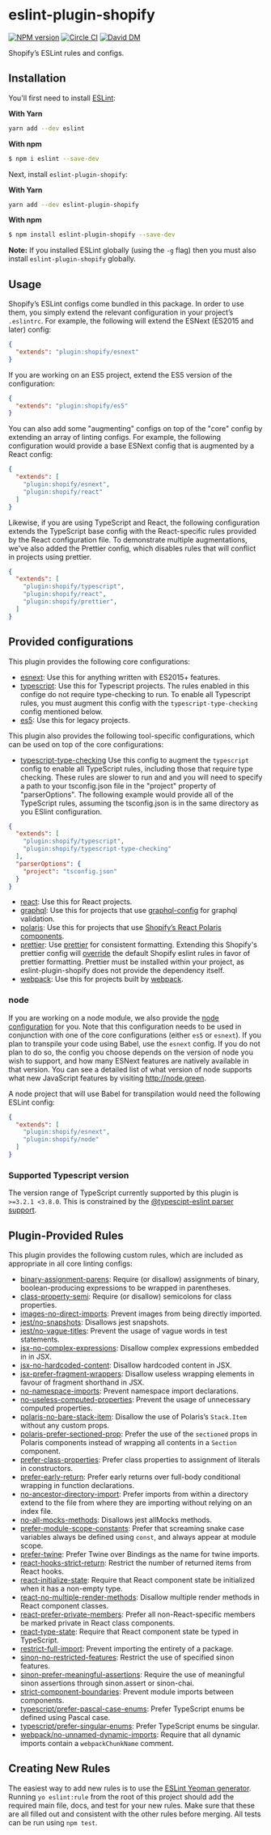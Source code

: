 # eslint-plugin-shopify

[![NPM version][npm-image]][npm-url]
[![Circle CI](https://circleci.com/gh/Shopify/eslint-plugin-shopify.svg?style=shield)](https://circleci.com/gh/Shopify/eslint-plugin-shopify)
[![David DM](https://david-dm.org/Shopify/eslint-plugin-shopify.svg)](https://david-dm.org/Shopify/eslint-plugin-shopify)

Shopify’s ESLint rules and configs.

## Installation

You'll first need to install [ESLint](http://eslint.org):

**With Yarn**

```bash
yarn add --dev eslint
```

**With npm**

```bash
$ npm i eslint --save-dev
```

Next, install `eslint-plugin-shopify`:

**With Yarn**
```bash
yarn add --dev eslint-plugin-shopify
```

**With npm**
```bash
$ npm install eslint-plugin-shopify --save-dev
```

**Note:** If you installed ESLint globally (using the `-g` flag) then you must also install `eslint-plugin-shopify` globally.

## Usage

Shopify’s ESLint configs come bundled in this package. In order to use them, you simply extend the relevant configuration in your project’s `.eslintrc`. For example, the following will extend the ESNext (ES2015 and later) config:

```json
{
  "extends": "plugin:shopify/esnext"
}
```

If you are working on an ES5 project, extend the ES5 version of the configuration:

```json
{
  "extends": "plugin:shopify/es5"
}
```

You can also add some "augmenting" configs on top of the "core" config by extending an array of linting configs. For example, the following configuration would provide a base ESNext config that is augmented by a React config:

```json
{
  "extends": [
    "plugin:shopify/esnext",
    "plugin:shopify/react"
  ]
}
```

Likewise, if you are using TypeScript and React, the following configuration extends the TypeScript base config with the React-specific rules provided by the React configuration file. To demonstrate multiple augmentations, we've also added the Prettier config, which disables rules that will conflict in projects using prettier.

```json
{
  "extends": [
    "plugin:shopify/typescript",
    "plugin:shopify/react",
    "plugin:shopify/prettier",
  ]
}
```

## Provided configurations

This plugin provides the following core configurations:

- [esnext](lib/config/esnext.js): Use this for anything written with ES2015+ features.
- [typescript](lib/config/typescript.js): Use this for Typescript projects. The rules enabled in this confige do not require type-checking to run. To enable all Typescript rules, you must augment this config with the `typescript-type-checking` config mentioned below.
- [es5](lib/config/es5.js): Use this for legacy projects.

This plugin also provides the following tool-specific configurations, which can be used on top of the core configurations:

- [typescript-type-checking](lib/config/typescript-type-checking.js) Use this config to augment the `typescript` config to enable all TypeScript rules, including those that require type checking. These rules are slower to run and and you will need to specify a path to your tsconfig.json file in the "project" property of "parserOptions". The following example would provide all of the TypeScript rules, assuming the tsconfig.json is in the same directory as you ESlint configuration.

```json
{
  "extends": [
    "plugin:shopify/typescript",
    "plugin:shopify/typescript-type-checking"
  ],
  "parserOptions": {
    "project": "tsconfig.json"
  }
}
```
- [react](lib/config/react.js): Use this for React projects.
- [graphql](lib/config/graphql.js): Use this for projects that use [graphql-config](https://github.com/prisma/graphql-config) for graphql validation.
- [polaris](lib/config/polaris.js): Use this for projects that use [Shopify’s React Polaris components](https://polaris.shopify.com/components/get-started).
- [prettier](lib/config/prettier.js): Use [prettier](https://github.com/prettier/prettier) for consistent formatting. Extending this Shopify's prettier config will [override](https://github.com/prettier/eslint-config-prettier/blob/master/index.js) the default Shopify eslint rules in favor of prettier formatting. Prettier must be installed within your project, as eslint-plugin-shopify does not provide the dependency itself.
- [webpack](lib/config/webpack.js): Use this for projects built by [webpack](https://webpack.js.org/).

### node

If you are working on a node module, we also provide the [node configuration](lib/config/esnext.js) for you. Note that this configuration needs to be used in conjunction with one of the core configurations (either `es5` or `esnext`). If you plan to transpile your code using Babel, use the `esnext` config. If you do not plan to do so, the config you choose depends on the version of node you wish to support, and how many ESNext features are natively available in that version. You can see a detailed list of what version of node supports what new JavaScript features by visiting http://node.green.

A node project that will use Babel for transpilation would need the following ESLint config:

```json
{
  "extends": [
    "plugin:shopify/esnext",
    "plugin:shopify/node"
  ]
}
```

### Supported Typescript version

The version range of TypeScript currently supported by this plugin is `>=3.2.1 <3.8.0`. This is constrained by the [@typescipt-eslint parser support](https://github.com/typescript-eslint/typescript-eslint#supported-typescript-version).

## Plugin-Provided Rules

This plugin provides the following custom rules, which are included as appropriate in all core linting configs:

- [binary-assignment-parens](docs/rules/binary-assignment-parens.md): Require (or disallow) assignments of binary, boolean-producing expressions to be wrapped in parentheses.
- [class-property-semi](docs/rules/class-property-semi.md): Require (or disallow) semicolons for class properties.
- [images-no-direct-imports](docs/rules/images-no-direct-imports.md): Prevent images from being directly imported.
- [jest/no-snapshots](docs/rules/jest/no-snapshots.md): Disallows jest snapshots.
- [jest/no-vague-titles](docs/rules/jest/no-vague-titles.md): Prevent the usage of vague words in test statements.
- [jsx-no-complex-expressions](docs/rules/jsx-no-complex-expressions.md): Disallow complex expressions embedded in in JSX.
- [jsx-no-hardcoded-content](docs/rules/jsx-no-hardcoded-content.md): Disallow hardcoded content in JSX.
- [jsx-prefer-fragment-wrappers](docs/rules/jsx-prefer-fragment-wrappers.md): Disallow useless wrapping elements in favour of fragment shorthand in JSX.
- [no-namespace-imports](docs/rules/no-namespace-imports.md): Prevent namespace import declarations.
- [no-useless-computed-properties](docs/rules/no-useless-computed-properties.md): Prevent the usage of unnecessary computed properties.
- [polaris-no-bare-stack-item](docs/rules/polaris-no-bare-stack-item.md): Disallow the use of Polaris’s `Stack.Item` without any custom props.
- [polaris-prefer-sectioned-prop](docs/rules/polaris-prefer-sectioned-prop.md): Prefer the use of the `sectioned` props in Polaris components instead of wrapping all contents in a `Section` component.
- [prefer-class-properties](docs/rules/prefer-class-properties.md): Prefer class properties to assignment of literals in constructors.
- [prefer-early-return](docs/rules/prefer-early-return.md): Prefer early returns over full-body conditional wrapping in function declarations.
- [no-ancestor-directory-import](docs/rules/no-ancestor-directory-import.md): Prefer imports from within a directory extend to the file from where they are importing without relying on an index file.
- [no-all-mocks-methods](docs/rules/no-all-mocks-methods.md): Disallows jest allMocks methods.
- [prefer-module-scope-constants](docs/rules/prefer-module-scope-constants.md): Prefer that screaming snake case variables always be defined using `const`, and always appear at module scope.
- [prefer-twine](docs/rules/prefer-twine.md): Prefer Twine over Bindings as the name for twine imports.
- [react-hooks-strict-return](docs/rules/react-hooks-strict-return.md): Restrict the number of returned items from React hooks.
- [react-initialize-state](docs/rules/react-initialize-state.md): Require that React component state be initialized when it has a non-empty type.
- [react-no-multiple-render-methods](docs/rules/react-no-multiple-render-methods.md): Disallow multiple render methods in React component classes.
- [react-prefer-private-members](docs/rules/react-prefer-private-members.md): Prefer all non-React-specific members be marked private in React class components.
- [react-type-state](docs/rules/react-type-state.md): Require that React component state be typed in TypeScript.
- [restrict-full-import](docs/rules/restrict-full-import.md): Prevent importing the entirety of a package.
- [sinon-no-restricted-features](docs/rules/sinon-no-restricted-features.md): Restrict the use of specified sinon features.
- [sinon-prefer-meaningful-assertions](docs/rules/sinon-prefer-meaningful-assertions.md): Require the use of meaningful sinon assertions through sinon.assert or sinon-chai.
- [strict-component-boundaries](docs/rules/strict-component-boundaries.md): Prevent module imports between components.
- [typescript/prefer-pascal-case-enums](docs/rules/typescript/prefer-pascal-case-enums.md): Prefer TypeScript enums be defined using Pascal case.
- [typescript/prefer-singular-enums](docs/rules/typescript/prefer-singular-enums.md): Prefer TypeScript enums be singular.
- [webpack/no-unnamed-dynamic-imports](docs/rules/webpack/no-unnamed-dynamic-imports.md): Require that all dynamic imports contain a `webpackChunkName` comment.

## Creating New Rules

The easiest way to add new rules is to use the [ESLint Yeoman generator](https://www.npmjs.com/package/generator-eslint). Running `yo eslint:rule` from the root of this project should add the required main file, docs, and test for your new rules. Make sure that these are all filled out and consistent with the other rules before merging. All tests can be run using `npm test`.

[npm-url]: https://npmjs.org/package/eslint-plugin-shopify
[npm-image]: http://img.shields.io/npm/v/eslint-plugin-shopify.svg?style=shield
